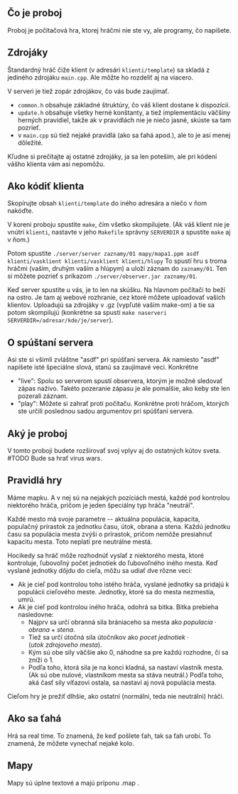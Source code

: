 
Čo je proboj
------------

Proboj je počítačová hra, ktorej hráčmi nie ste vy, ale programy, čo napíšete.


Zdrojáky
--------

Štandardný hráč čiže klient (v adresári `klienti/template`) sa skladá z jediného
zdrojáku `main.cpp`. Ale môžte ho rozdeliť aj na viacero.

V serveri je tiež zopár zdrojákov, čo vás bude zaujímať.

- `common.h` obsahuje základné štruktúry, čo váš klient dostane k dispozícii.
- `update.h` obsahuje všetky herné konštanty, a tiež
  implementáciu väčšiny herných pravidiel, takže ak v pravidlách nie je niečo
  jasné, skúste sa tam pozrieť.
- v `main.cpp` sú tiež nejaké pravidlá (ako sa ťahá apod.), ale to je asi menej
  dôležité.

Kľudne si prečítajte aj ostatné zdrojáky, ja sa len poteším, ale pri kódení
vášho klienta vám asi nepomôžu.


Ako kódiť klienta
-----------------

Skopírujte obsah `klienti/template` do iného adresára a niečo v ňom nakóďte.

V koreni proboju spustite `make`, čím všetko skompilujete. (Ak váš klient nie je
vnútri `klienti`, nastavte v jeho `Makefile` správny `SERVERDIR` a spustite
`make` aj v ňom.)

Potom spustite `./server/server zaznamy/01 mapy/mapa1.ppm asdf klienti/vasklient
klienti/vasklient klienti/hlupy` To spustí hru s troma hráčmi (vaším, druhým
vaším a hlúpym) a uloží záznam do `zaznamy/01`. Ten si môžete pozrieť s príkazom
`./server/observer.jar zaznamy/01`. 

Keď server spustíte u vás, je to len na skúšku. Na hlavnom počítači to beží na
ostro. Je tam aj webové rozhranie, cez ktoré môžete uploadovať vašich klientov.
Uploadujú sa zdrojáky v .gz (vypľuté vaším make-om) a tie sa potom skompilujú
(konkrétne sa spustí `make naserveri SERVERDIR=/adresar/kde/je/server`).


O spúštaní servera
------------------

Asi ste si všimli zvláštne "asdf" pri spúšťaní servera. Ak namiesto "asdf" napíšete
isté špeciálne slová, stanú sa zaujímavé veci. Konkrétne

- "live": Spolu so serverom spustí observera, ktorým je možné sledovať zápas naživo.
Takéto pozeranie zápasu je ale pomalšie, ako keby ste len pozerali záznam.
- "play": Môžete si zahrať proti počítaču. Konkrétne proti hráčom, ktorých ste
určili poslednou sadou argumentov pri spúšťaní servera.


Aký je proboj
-------------

V tomto proboji budete rozširovať svoj vplyv aj do ostatných kútov sveta.
#TODO
Bude sa hrať virus wars.

Pravidlá hry
------------

Máme mapku. A v nej sú na nejakých pozíciách mestá, každé pod kontrolou niektorého
hráča, pričom je jeden špeciálny typ hráča "neutrál".

Každé mesto má svoje parametre -- aktuálna populácia, kapacita, populačný prírastok
za jednotku času, útok, obrana a stena. Každú jednotku času sa populácia mesta
zvýši o prírastok, pričom nemôže presiahnuť kapacitu mesta. Toto neplatí pre
neutrálne mestá.

Hocikedy sa hráč môže rozhodnúť vyslať z niektorého mesta, ktoré kontroluje, ľubovoľný
počet jednotiek do ľubovoľného iného mesta. Keď vyslané jednotky dôjdu do cieľa,
môžu sa udiať dve rôzne veci:

- Ak je cieľ pod kontrolou toho istého hráča, vyslané jednotky sa pridajú k populácii
cieľového meste. Jednotky, ktoré sa do mesta nezmestia, umrú.
- Ak je cieľ pod kontrolou iného hráča, odohrá sa bitka. Bitka prebieha nasledovne:
  - Najprv sa určí obranná sila brániaceho sa mesta ako $populacia \cdot obrana + stena$.
  - Tiež sa určí útočná sila útočníkov ako $pocet\ jednotiek \cdot (utok\ zdrojoveho\ mesta)$.
  - Kým sú obe sily väčšie ako 0, náhodne sa pre každú rozhodne, či sa zníži o $1$.
  - Podľa toho, ktorá sila je na konci kladná, sa nastaví vlastník mesta. (Ak sú obe
nulové, vlastníkom mesta sa stáva neutrál.) Podľa toho, aká časť sily víťazovi
ostala, sa nastaví aj nová populácia mesta.

Cieľom hry je prežiť dlhšie, ako ostatní (normálni, teda nie neutrálni) hráči.


Ako sa ťahá
-----------

Hrá sa real time. To znamená, že keď pošlete ťah, tak sa ťah urobí. To znamená, že môžete vynechať nejaké kolo.


Mapy
----
Mapy sú úplne textové a majú príponu .map .



